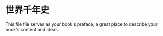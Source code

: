 # 世界千年史

This file file serves as your book's preface, a great place to describe your book's content and ideas.

